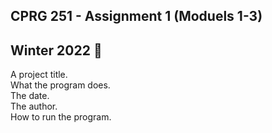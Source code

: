 ## CPRG 251 - Assignment 1 (Moduels 1-3) 
## Winter 2022 👋

A project title. <br />
What the program does. <br />
The date. <br />
The author. <br />
How to run the program. <br />